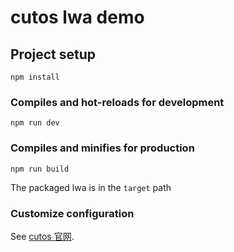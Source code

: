 # cutos lwa demo

## Project setup
```
npm install
```

### Compiles and hot-reloads for development
```
npm run dev
```

### Compiles and minifies for production
```
npm run build
```
The packaged lwa is in the `target` path


### Customize configuration
See [cutos 官网](https://www.cut-os.com/).
